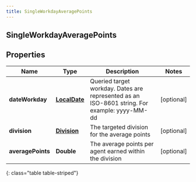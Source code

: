 ```yaml
---
title: SingleWorkdayAveragePoints
---
```

## SingleWorkdayAveragePoints


## Properties

| Name | Type | Description | Notes |
| ------------ | ------------- | ------------- | ------------- |
| **dateWorkday** | <!----><!---->[**LocalDate**](LocalDate.html)<!----> | Queried target workday. Dates are represented as an ISO-8601 string. For example: yyyy-MM-dd |  [optional] |
| **division** | <!----><!---->[**Division**](Division.html)<!----> | The targeted division for the average points |  [optional] |
| **averagePoints** | <!----><!---->**Double**<!----> | The average points per agent earned within the division |  [optional] |
{: class="table table-striped"}



